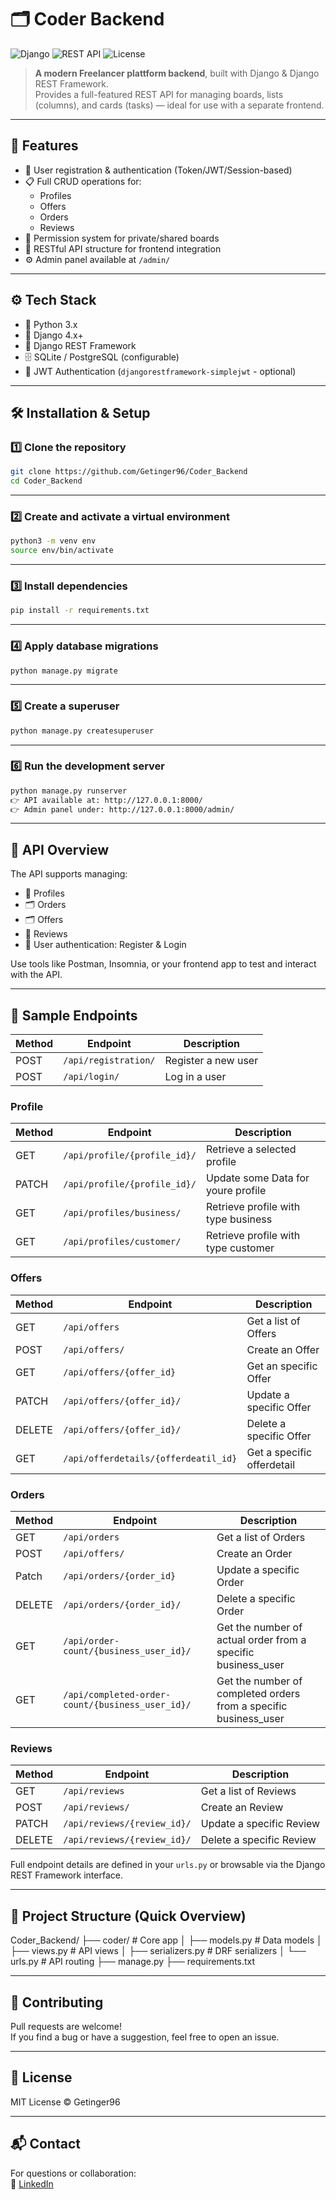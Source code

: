 # 🗂️ Coder Backend

![Django](https://img.shields.io/badge/Django-4.x+-green.svg)
![REST API](https://img.shields.io/badge/REST-API-blue.svg)
![License](https://img.shields.io/github/license/Getinger96/KannMind_Backend)

> **A modern Freelancer plattform backend**, built with Django & Django REST Framework.  
> Provides a full-featured REST API for managing boards, lists (columns), and cards (tasks) — ideal for use with a separate frontend.

---

## 🚀 Features

- 🔐 User registration & authentication (Token/JWT/Session-based)
- 📋 Full CRUD operations for:
  - Profiles
  - Offers
  - Orders
  - Reviews
- 👥 Permission system for private/shared boards
- 🧩 RESTful API structure for frontend integration
- ⚙️ Admin panel available at `/admin/`

---

## ⚙️ Tech Stack

- 🐍 Python 3.x  
- 🧬 Django 4.x+  
- 🔌 Django REST Framework  
- 🗄️ SQLite / PostgreSQL (configurable)  
- 🔐 JWT Authentication (`djangorestframework-simplejwt` - optional)

---

## 🛠️ Installation & Setup

### 1️⃣ Clone the repository

```bash
git clone https://github.com/Getinger96/Coder_Backend
cd Coder_Backend
```

---

### 2️⃣ Create and activate a virtual environment

```bash
python3 -m venv env
source env/bin/activate   
```

---

### 3️⃣ Install dependencies

```bash
pip install -r requirements.txt
```

---

### 4️⃣ Apply database migrations

```bash
python manage.py migrate
```

---


### 5️⃣ Create a superuser

```bash
python manage.py createsuperuser
```

---

### 6️⃣ Run the development server

```bash
python manage.py runserver
👉 API available at: http://127.0.0.1:8000/
👉 Admin panel under: http://127.0.0.1:8000/admin/
```

----

## 📖 API Overview

The API supports managing:

- 🧩 Profiles  
- 🗂️ Orders
- 🗂️ Offers
- 💬 Reviews   
- 👤 User authentication: Register & Login  

Use tools like Postman, Insomnia, or your frontend app to test and interact with the API.

---

## 🧪 Sample Endpoints

| Method | Endpoint                                | Description                            |
|--------|-----------------------------------------|----------------------------------------|
| POST   | `/api/registration/`                    | Register a new user                    |
| POST   | `/api/login/`                           | Log in a user                          |


### Profile
| Method | Endpoint                                | Description                            |
|--------|-----------------------------------------|----------------------------------------|
| GET    | `/api/profile/{profile_id}/`            | Retrieve a selected profile            |
| PATCH  | `/api/profile/{profile_id}/`            | Update some Data for youre profile     |
| GET    | `/api/profiles/business/`               | Retrieve profile with type business    |
| GET    | `/api/profiles/customer/`               | Retrieve profile with type customer    |


### Offers
| Method | Endpoint                                                | Description                            |
|--------|---------------------------------------------------------|----------------------------------------|
| GET    | `/api/offers`                                           | Get a list of Offers                   |
| POST   | `/api/offers/`                                          | Create an Offer                        |
| GET    | `/api/offers/{offer_id}`                                | Get an specific Offer                  |
| PATCH  | `/api/offers/{offer_id}/`                               | Update a specific Offer                |
| DELETE | `/api/offers/{offer_id}/`                               | Delete a specific Offer                |
| GET    | `/api/offerdetails/{offerdeatil_id}`                    | Get a specific offerdetail             |


### Orders
| Method | Endpoint                                                | Description                            |
|--------|---------------------------------------------------------|----------------------------------------|
| GET    | `/api/orders`                                           | Get a list of Orders                   |
| POST   | `/api/offers/`                                          | Create an Order                        |
| Patch  | `/api/orders/{order_id}`                                | Update a specific Order                |
| DELETE | `/api/orders/{order_id}/`                               | Delete a specific Order                |
| GET    | `/api/order-count/{business_user_id}/`                  | Get the number of actual order from a specific business_user|
| GET    | `/api/completed-order-count/{business_user_id}/`        | Get the number of completed orders from a specific business_user|

### Reviews
| Method | Endpoint                                                | Description                            |
|--------|---------------------------------------------------------|----------------------------------------|
| GET    | `/api/reviews`                                          | Get a list of Reviews                  |
| POST   | `/api/reviews/`                                         | Create an Review                       |
| PATCH  | `/api/reviews/{review_id}/`                             | Update a specific Review               |
| DELETE | `/api/reviews/{review_id}/`                             | Delete a specific Review               |




Full endpoint details are defined in your `urls.py` or browsable via the Django REST Framework interface.

---

## 📂 Project Structure (Quick Overview)

Coder_Backend/
├── coder/ # Core app
│ ├── models.py # Data models
│ ├── views.py # API views
│ ├── serializers.py # DRF serializers
│ └── urls.py # API routing
├── manage.py
├── requirements.txt

---

## 🤝 Contributing

Pull requests are welcome!  
If you find a bug or have a suggestion, feel free to open an issue.

---

## 📄 License

MIT License © Getinger96

---

## 📬 Contact

For questions or collaboration:  
📘 [LinkedIn](https://www.linkedin.com/in/erich-getinger-45536a255/)







